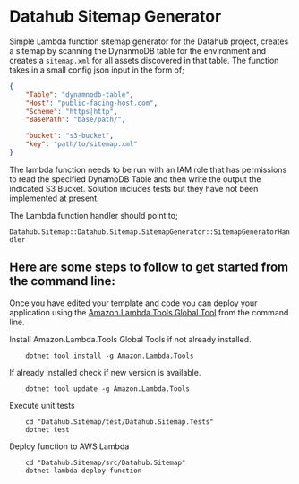 # Datahub Sitemap Generator

Simple Lambda function sitemap generator for the Datahub project, creates a sitemap by scanning the DynanmoDB 
table for the environment and creates a `sitemap.xml` for all assets discovered in that table. The function 
takes in a small config json input in the form of;

```json
{
	"Table": "dynamnodb-table",
	"Host": "public-facing-host.com",
	"Scheme": "https|http",
	"BasePath": "base/path/",

	"bucket": "s3-bucket",
	"key": "path/to/sitemap.xml"
}
```

The lambda function needs to be run with an IAM role that has permissions to read the specified DynamoDB Table
and then write the output the indicated S3 Bucket. Solution includes tests but they have not been implemented at
present.

The Lambda function handler should point to;

`Datahub.Sitemap::Datahub.Sitemap.SitemapGenerator::SitemapGeneratorHandler`

## Here are some steps to follow to get started from the command line:

Once you have edited your template and code you can deploy your application using the [Amazon.Lambda.Tools Global Tool](https://github.com/aws/aws-extensions-for-dotnet-cli#aws-lambda-amazonlambdatools) from the command line.

Install Amazon.Lambda.Tools Global Tools if not already installed.
```
    dotnet tool install -g Amazon.Lambda.Tools
```

If already installed check if new version is available.
```
    dotnet tool update -g Amazon.Lambda.Tools
```

Execute unit tests
```
    cd "Datahub.Sitemap/test/Datahub.Sitemap.Tests"
    dotnet test
```

Deploy function to AWS Lambda
```
    cd "Datahub.Sitemap/src/Datahub.Sitemap"
    dotnet lambda deploy-function
```
